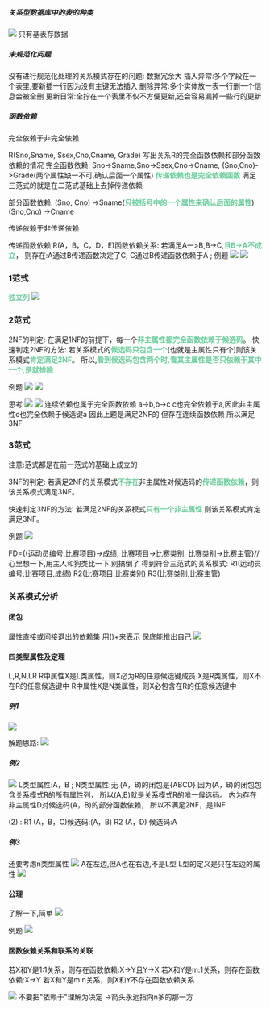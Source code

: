 ##### 关系型数据库中的表的种类
![](img/Pasted%20image%2020221216150426.png)
只有基表存数据

##### 未规范化问题
没有进行规范化处理的关系模式存在的问题:
数据冗余大
插入异常:多个字段在一个表里,要新插一行因为没有主键无法插入
删除异常:多个实体放一表一行删一个信息会被全删
更新日常:全拧在一个表里不仅不方便更新,还会容易漏掉一些行的更新


##### 函数依赖
完全依赖于非完全依赖

R(Sno,Sname, Ssex,Cno,Cname, Grade)
写出关系R的完全函数依赖和部分函数依赖的情况
完全函数依赖:
Sno->Sname,Sno->Ssex,Cno->Cname,
(Sno,Cno)->Grade(两个属性缺一不可,确认后面一个属性)
<font color=#66CC99 style=" font-weight:bold;">传递依赖也是完全依赖函数</font>
满足三范式的就是在二范式基础上去掉传递依赖

部分函数依赖:
(Sno, Cno) ->Sname(<font color=#66CC99 style=" font-weight:bold;">只被括号中的一个属性来确认后面的属性</font>)
(Sno,Cno) ->Cname


传递依赖于非传递依赖

传递函数依赖
R(A，B，C，D，E)函数依赖关系:
若满足A一>B,B->C,<font color=#66CC99 style=" font-weight:bold;">且B->A不成立</font>，
则存在:A通过B传递函数决定了C;
C通过B传递函数依赖于A ;
例题
![](img/Pasted%20image%2020221216165753.png)
![](img/Pasted%20image%2020221216165917.png)

### 1范式
<font color=#66CC99 style=" font-weight:bold;">独立列</font>
![](img/Pasted%20image%2020221216181848.png)

### 2范式
2NF的判定:
在满足1NF的前提下，每一个<font color=#66CC99 style=" font-weight:bold;">非主属性都完全函数依赖于候选码</font>。
快速判定2NF的方法:
若关系模式的<font color=#66CC99 style=" font-weight:bold;">候选码只包含一个</font>(也就是主属性只有个)则该关系模式<font color=#66CC99 style=" font-weight:bold;">肯定满足2NF</font>。
所以,<font color=#66CC99 style=" font-weight:bold;">看到候选码包含两个时,看其主属性是否只依赖于其中一个,是就排除</font>

例题
![](img/Pasted%20image%2020221216183509.png)
![](img/Pasted%20image%2020221216183554.png)


思考
![](img/Pasted%20image%2020221216231945.png)
![](img/Pasted%20image%2020221216232331.png)
连续依赖也属于完全函数依赖
a->b,b->c c也完全依赖于a,因此非主属性c也完全依赖于候选键a
因此上题是满足2NF的
但存在连续函数依赖
所以满足3NF

### 3范式
注意:范式都是在前一范式的基础上成立的

3NF的判定:
若满足2NF的关系模式<font color=#66CC99 style=" font-weight:bold;">不存在</font>非主属性对候选码的<font color=#66CC99 style=" font-weight:bold;">传递函数依赖</font>，则该关系模式满足3NF。

快速判定3NF的方法∶
若满足2NF的关系模式<font color=#66CC99 style=" font-weight:bold;">只有一个非主属性</font>
则该关系模式肯定满足3NF。

例题
![](img/Pasted%20image%2020221216234644.png)

FD={(运动员编号,比赛项目)->成绩,
比赛项目->比赛类别,
比赛类别->比赛主管}//心里想一下,用主人和狗类比一下,别搞倒了
得到符合三范式的关系模式:
R1(运动员编号,比赛项目,成绩)
R2(比赛项目,比赛类别)
R3(比赛类别,比赛主管)

### 关系模式分析
#### 闭包
属性直接或间接退出的依赖集
用()+来表示
保底能推出自己
![](img/Pasted%20image%2020221220210836.png)
#### 四类型属性及定理
L,R,N,LR
R中属性X是L类属性，则X必为R的任意候选键成员
X是R类属性，则X不在R的任意候选键中
R中属性X是N类属性，则X必包含在R的任意候选键中

##### 例1
![](img/Pasted%20image%2020221221141643.png)

解题思路:
![](img/Pasted%20image%2020221221213307.png)

##### 例2
![](img/Pasted%20image%2020221221213407.png)
L类型属性:A，B ;
N类型属性:无
(A，B)的闭包是{ABCD}
因为(A，B)的闭包包含关系模式R的所有属性列，
所以(A,B)就是关系模式R的唯一候选码。
内为存在非主属性D对候选码(A，B)的部分函数依赖，
所以不满足2NF，是1NF

(2) :
R1 (A，B，C)候选码:(A，B)
R2 (A，D)
候选码:A

##### 例3
还要考虑n类型属性
![](img/Pasted%20image%2020221221215947.png)
A在左边,但A也在右边,不是L型
L型的定义是只在左边的属性
![](img/Pasted%20image%2020221221220329.png)
#### 公理
了解一下,简单
![](img/Pasted%20image%2020221221213811.png)

例题
![](img/Pasted%20image%2020221221221107.png)
#### 函数依赖关系和联系的关联
若X和Y是1:1关系，则存在函数依赖:X->Y且Y->X
若X和Y是m:1关系，则存在函数依赖:X->Y
若X和Y是m:n关系，则X和Y不存在函数依赖关系

![](img/Pasted%20image%2020221221221139.png)
不要把"依赖于"理解为决定
->箭头永远指向n多的那一方
